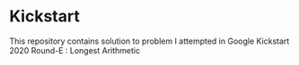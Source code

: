 # Kickstart
This repository contains solution to problem I attempted in Google Kickstart 2020
Round-E : Longest Arithmetic
